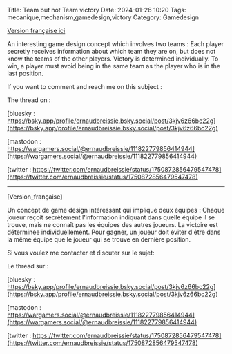 Title: Team but not Team victory
Date: 2024-01-26 10:20
Tags: mecanique,mechanism,gamedesign,victory
Category: Gamedesign

[Version française ici](#Version_française)

An interesting game design concept which  involves two teams : Each player secretly receives information about which team they are on, but does not know the teams of the other players. Victory is determined individually. To win, a player must avoid being in the same team as the player who is in the last position.


If you want to comment and reach me on this subject :

The thread on :


[bluesky : https://bsky.app/profile/ernaudbreissie.bsky.social/post/3kjv6z66bc22g](https://bsky.app/profile/ernaudbreissie.bsky.social/post/3kjv6z66bc22g)


[mastodon : https://wargamers.social/@ernaudbreissie/111822779856414944](https://wargamers.social/@ernaudbreissie/111822779856414944)


[twitter : https://twitter.com/ernaudbreissie/status/1750872856479547478](https://twitter.com/ernaudbreissie/status/1750872856479547478)


______________________

[Version_française]




Un concept de game design intéressant qui implique deux équipes : Chaque joueur reçoit secrètement l'information indiquant dans quelle équipe il se trouve, mais ne connaît pas les équipes des autres joueurs. La victoire est déterminée individuellement. Pour gagner, un joueur doit éviter d'être dans la même équipe que le joueur qui se trouve en dernière position.



Si vous voulez me contacter et discuter sur le sujet:

Le thread sur :


[bluesky : https://bsky.app/profile/ernaudbreissie.bsky.social/post/3kjv6z66bc22g](https://bsky.app/profile/ernaudbreissie.bsky.social/post/3kjv6z66bc22g)


[mastodon : https://wargamers.social/@ernaudbreissie/111822779856414944](https://wargamers.social/@ernaudbreissie/111822779856414944)


[twitter : https://twitter.com/ernaudbreissie/status/1750872856479547478](https://twitter.com/ernaudbreissie/status/1750872856479547478)

